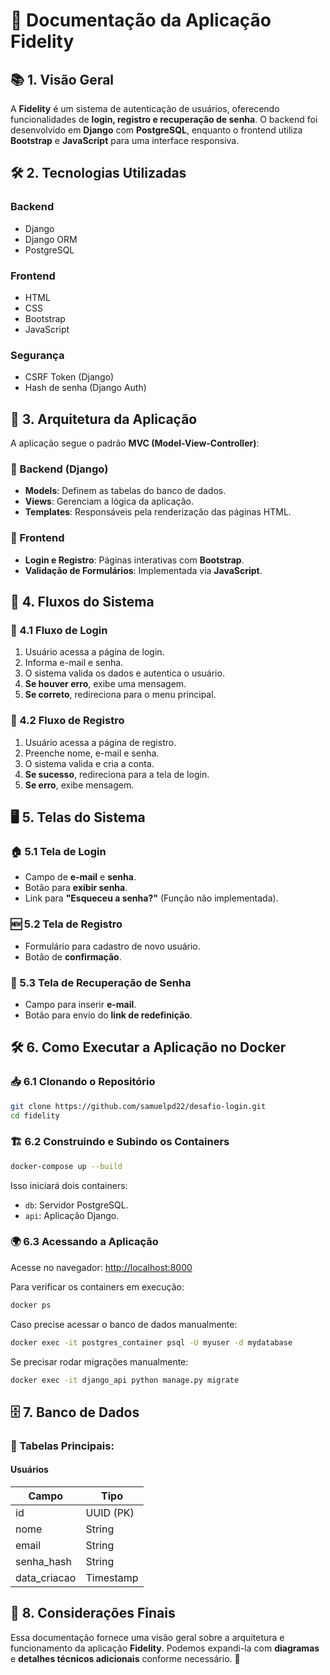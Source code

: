 # 📌 Documentação da Aplicação Fidelity

## 📚 1. Visão Geral
A **Fidelity** é um sistema de autenticação de usuários, oferecendo funcionalidades de **login, registro e recuperação de senha**. O backend foi desenvolvido em **Django** com **PostgreSQL**, enquanto o frontend utiliza **Bootstrap** e **JavaScript** para uma interface responsiva.

## 🛠️ 2. Tecnologias Utilizadas
### Backend
- Django
- Django ORM
- PostgreSQL

### Frontend
- HTML
- CSS
- Bootstrap
- JavaScript

### Segurança
- CSRF Token (Django)
- Hash de senha (Django Auth)

## 🏰 3. Arquitetura da Aplicação
A aplicação segue o padrão **MVC (Model-View-Controller)**:

### 📂 Backend (Django)
- **Models**: Definem as tabelas do banco de dados.
- **Views**: Gerenciam a lógica da aplicação.
- **Templates**: Responsáveis pela renderização das páginas HTML.

### 🎨 Frontend
- **Login e Registro**: Páginas interativas com **Bootstrap**.
- **Validação de Formulários**: Implementada via **JavaScript**.

## 🔄 4. Fluxos do Sistema

### 🔑 4.1 Fluxo de Login
1. Usuário acessa a página de login.
2. Informa e-mail e senha.
3. O sistema valida os dados e autentica o usuário.
4. **Se houver erro**, exibe uma mensagem.
5. **Se correto**, redireciona para o menu principal.

### 📝 4.2 Fluxo de Registro
1. Usuário acessa a página de registro.
2. Preenche nome, e-mail e senha.
3. O sistema valida e cria a conta.
4. **Se sucesso**, redireciona para a tela de login.
5. **Se erro**, exibe mensagem.


## 🖥️ 5. Telas do Sistema

### 🏠 5.1 Tela de Login
- Campo de **e-mail** e **senha**.
- Botão para **exibir senha**.
- Link para **"Esqueceu a senha?"** (Função não implementada).

### 🆕 5.2 Tela de Registro
- Formulário para cadastro de novo usuário.
- Botão de **confirmação**.

### 🔄 5.3 Tela de Recuperação de Senha
- Campo para inserir **e-mail**.
- Botão para envio do **link de redefinição**.

## 🛠️ 6. Como Executar a Aplicação no Docker

### 📥 6.1 Clonando o Repositório
```sh
git clone https://github.com/samuelpd22/desafio-login.git
cd fidelity
```

### 🏗️ 6.2 Construindo e Subindo os Containers
```sh
docker-compose up --build
```
Isso iniciará dois containers:
- `db`: Servidor PostgreSQL.
- `api`: Aplicação Django.

### 🌍 6.3 Acessando a Aplicação
Acesse no navegador: [http://localhost:8000](http://localhost:8000)

Para verificar os containers em execução:
```sh
docker ps
```

Caso precise acessar o banco de dados manualmente:
```sh
docker exec -it postgres_container psql -U myuser -d mydatabase
```

Se precisar rodar migrações manualmente:
```sh
docker exec -it django_api python manage.py migrate
```

## 🗄️ 7. Banco de Dados

### 📑 Tabelas Principais:
#### **Usuários**
| Campo           | Tipo        |
|---------------|------------|
| id           | UUID (PK)   |
| nome         | String      |
| email        | String      |
| senha_hash   | String      |
| data_criacao | Timestamp   |


## 📌 8. Considerações Finais
Essa documentação fornece uma visão geral sobre a arquitetura e funcionamento da aplicação **Fidelity**. Podemos expandi-la com **diagramas** e **detalhes técnicos adicionais** conforme necessário. 🚀
